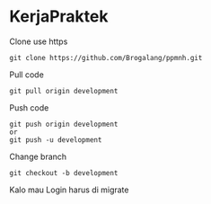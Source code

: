 # KerjaPraktek

Clone use https  
~~~~
git clone https://github.com/Brogalang/ppmnh.git
~~~~
Pull code
~~~~
git pull origin development
~~~~
Push code
~~~~
git push origin development
or
git push -u development
~~~~
Change branch
~~~~
git checkout -b development
~~~~
Kalo mau Login harus di migrate


